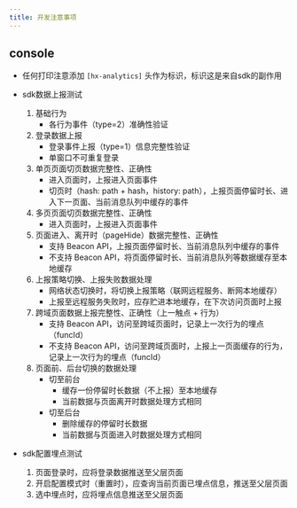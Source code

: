 ```yaml
---
title: 开发注意事项
---
```


## console

+ 任何打印注意添加 `[hx-analytics]` 头作为标识，标识这是来自sdk的副作用

+ sdk数据上报测试
    1. 基础行为
        + 各行为事件（type=2）准确性验证
    2. 登录数据上报
        + 登录事件上报（type=1）信息完整性验证
        + 单窗口不可重复登录
    3. 单页页面切页数据完整性、正确性
        + 进入页面时，上报进入页面事件
        + 切页时（hash: path + hash，history: path），上报页面停留时长、进入下一页面、当前消息队列中缓存的事件
    4. 多页页面切页数据完整性、正确性
        + 进入页面时，上报进入页面事件
    5. 页面进入、离开时（pageHide）数据完整性、正确性
        + 支持 Beacon API，上报页面停留时长、当前消息队列中缓存的事件
        + 不支持 Beacon API，将页面停留时长、当前消息队列等数据缓存至本地缓存
    5. 上报策略切换、上报失败数据处理
        + 网络状态切换时，将切换上报策略（联网远程服务、断网本地缓存）
        + 上报至远程服务失败时，应存贮进本地缓存，在下次访问页面时上报
    6. 跨域页面数据上报完整性、正确性（上一触点 + 行为）
        + 支持 Beacon API，访问至跨域页面时，记录上一次行为的埋点（funcId）
        + 不支持 Beacon API，访问至跨域页面时，上报上一页面缓存的行为，记录上一次行为的埋点（funcId）
    7. 页面前、后台切换的数据处理
        + 切至前台
            + 缓存一份停留时长数据（不上报）至本地缓存
            + 当前数据与页面离开时数据处理方式相同
        + 切至后台
            + 删除缓存的停留时长数据
            + 当前数据与页面进入时数据处理方式相同

+ sdk配置埋点测试
    1. 页面登录时，应将登录数据推送至父层页面
    2. 开启配置模式时（重置时），应查询当前页面已埋点信息，推送至父层页面
    3. 选中埋点时，应将埋点信息推送至父层页面